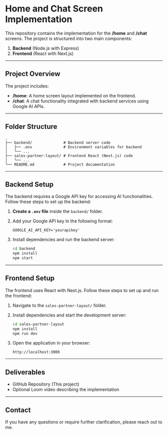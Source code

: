 # Home and Chat Screen Implementation  

This repository contains the implementation for the **/home** and **/chat** screens. The project is structured into two main components:  

1. **Backend** (Node.js with Express)  
2. **Frontend** (React with Next.js)  

---

## Project Overview  

The project includes:  
- **/home**: A home screen layout implemented on the frontend.  
- **/chat**: A chat functionality integrated with backend services using Google AI APIs.  

---

## Folder Structure  

```plaintext
.
├── backend/              # Backend server code
│   ├── .env              # Environment variables for backend
│   └── ...
├── sales-partner-layout/ # Frontend React (Next.js) code
│   └── ...
└── README.md             # Project documentation
```  

---

## Backend Setup  

The backend requires a Google API key for accessing AI functionalities. Follow these steps to set up the backend:  

1. **Create a `.env` file** inside the `backend/` folder.  
2. Add your Google API key in the following format:  

   ```plaintext
   GOOGLE_AI_API_KEY='yourapikey'
   ```  

3. Install dependencies and run the backend server:  

   ```bash
   cd backend
   npm install
   npm start
   ```  

---

## Frontend Setup  

The frontend uses React with Next.js. Follow these steps to set up and run the frontend:  

1. Navigate to the `sales-partner-layout/` folder.  
2. Install dependencies and start the development server:  

   ```bash
   cd sales-partner-layout
   npm install
   npm run dev
   ```  

3. Open the application in your browser:  
   ```  
   http://localhost:3000  
   ```  

---

## Deliverables  

- GitHub Repository (This project)  
- Optional Loom video describing the implementation  

---

## Contact  

If you have any questions or require further clarification, please reach out to me.  
